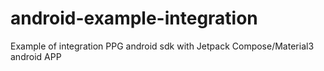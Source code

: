 # android-example-integration
Example of integration PPG android sdk with Jetpack Compose/Material3 android APP
